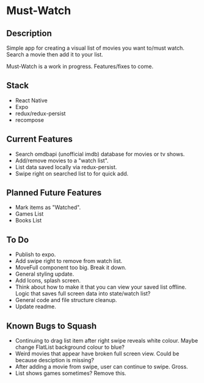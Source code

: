 # Must-Watch

## Description

Simple app for creating a visual list of movies you want to/must watch. Search a movie then add it to your list.

Must-Watch is a work in progress. Features/fixes to come.

## Stack

- React Native
- Expo
- redux/redux-persist
- recompose

## Current Features

- Search omdbapi (unofficial imdb) database for movies or tv shows.
- Add/remove movies to a "watch list".
- List data saved locally via redux-persist.
- Swipe right on searched list to for quick add.

## Planned Future Features

- Mark items as "Watched".
- Games List
- Books List

## To Do

- Publish to expo.
- Add swipe right to remove from watch list.
- MoveFull component too big. Break it down.
- General styling update.
- Add Icons, splash screen.
- Think about how to make it that you can view your saved list offline. Logic that saves full screen data into state/watch list?
- General code and file structure cleanup.
- Update readme.

## Known Bugs to Squash

- Continuing to drag list item after right swipe reveals white colour. Maybe change FlatList background colour to blue?
- Weird movies that appear have broken full screen view. Could be because desciption is missing?
- After adding a movie from swipe, user can continue to swipe. Gross.
- List shows games sometimes? Remove this.
